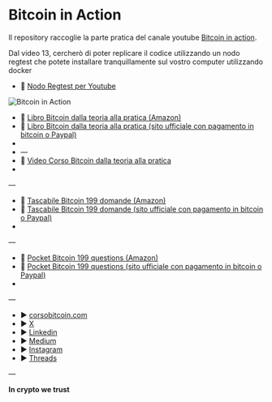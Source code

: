 # Bitcoin in Action

Il repository raccoglie la parte pratica del canale youtube [Bitcoin in action](https://www.youtube.com/channel/UCPsuu94QAXZ0fDYN0Zlo-RA/?sub_confirmation=1).

Dal video 13, cercherò di poter replicare il codice utilizzando un nodo regtest che potete installare tranquillamente sul vostro computer utilizzando docker

* 🐳 [Nodo Regtest per Youtube](https://github.com/bitcoin-dalla-teoria-alla-pratica/bitcoin-in-action-youtube-docker) 


![Bitcoin in Action](https://i1.wp.com/www.corsobitcoin.com/wp-content/uploads/2020/05/Screenshot-2020-05-12-at-09.11.05.jpg?w=1206&ssl=1)

* 📖 [Libro Bitcoin dalla teoria alla pratica (Amazon)](https://amzn.to/2Ldym0F) 
* 📖 [Libro Bitcoin dalla teoria alla pratica (sito ufficiale con pagamento in bitcoin o Paypal)](https://www.corsobitcoin.com/prodotto/libro-bitcoin-dalla-teoria-alla-pratica) 
*
*  —
* 🎥 [Video Corso Bitcoin dalla teoria alla pratica](http://bit.ly/38gGmYr) 
* 
—
* 📖 [Tascabile Bitcoin 199 domande (Amazon)](https://amzn.to/3ckIkJj) 
* 📖 [Tascabile Bitcoin 199 domande (sito ufficiale con pagamento in bitcoin o Paypal)](https://www.corsobitcoin.com/prodotto/libro-bitcoin-199-domande) 
* 
—
* 📖 [Pocket Bitcoin 199 questions (Amazon)](https://amzn.to/3fB4Kbs) 
* 📖 [Pocket Bitcoin 199 questions (sito ufficiale con pagamento in bitcoin o Paypal)](https://www.corsobitcoin.com/prodotto/book-bitcoin-199-questions/) 
* 
—
* ► [corsobitcoin.com](https://www.corsobitcoin.com/) 
* ► [X](https://twitter.com/satoshiwantsyou) 
* ► [Linkedin](https://www.linkedin.com/company/bitcoin-dalla-teoria-alla-pratica)
* ► [Medium](https://medium.com/@satoshiwantsyou) 
* ► [Instagram](https://www.instagram.com/satoshiwantsyou) 
* ► [Threads](https://www.threads.net/@satoshiwantsyou) 

—

**In crypto we trust**
